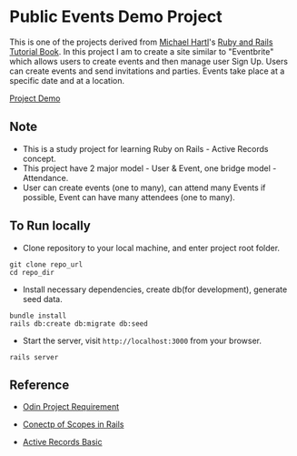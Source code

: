 # Public Events Demo Project

This is one of the projects derived from [Michael Hartl](https://www.michaelhartl.com/)'s [Ruby and Rails Tutorial Book](https://www.railstutorial.org/book). In this project I am to create a site similar to "Eventbrite" which allows users to create events and then manage user Sign Up. Users can create events and send invitations and parties. Events take place at a specific date and at a location.

[Project Demo](https://public-events-278.herokuapp.com/)

## Note

- This is a study project for learning Ruby on Rails - Active Records concept.
- This project have 2 major model - User & Event, one bridge model - Attendance.
- User can create events (one to many), can attend many Events if possible, Event can have many attendees (one to many).

## To Run locally

- Clone repository to your local machine, and enter project root folder.

```shell
git clone repo_url
cd repo_dir
```

- Install necessary dependencies, create db(for development), generate seed data.

```shell
bundle install
rails db:create db:migrate db:seed
```

- Start the server, visit `http://localhost:3000` from your browser.

```
rails server
```

## Reference

- [Odin Project Requirement](https://www.theodinproject.com/courses/ruby-on-rails/lessons/associations)

- [Conectp of Scopes in Rails](https://guides.rubyonrails.org/active_record_querying.html#scopes)

- [Active Records Basic](https://guides.rubyonrails.org/active_record_basics.html)
